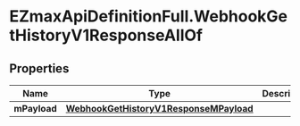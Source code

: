 # EZmaxApiDefinitionFull.WebhookGetHistoryV1ResponseAllOf

## Properties

Name | Type | Description | Notes
------------ | ------------- | ------------- | -------------
**mPayload** | [**WebhookGetHistoryV1ResponseMPayload**](WebhookGetHistoryV1ResponseMPayload.md) |  | 


